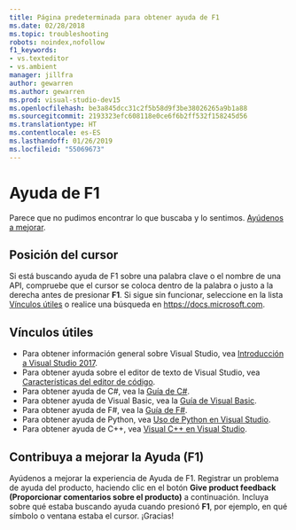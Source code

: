 ```yaml
---
title: Página predeterminada para obtener ayuda de F1
ms.date: 02/28/2018
ms.topic: troubleshooting
robots: noindex,nofollow
f1_keywords:
- vs.texteditor
- vs.ambient
manager: jillfra
author: gewarren
ms.author: gewarren
ms.prod: visual-studio-dev15
ms.openlocfilehash: be3a845dcc31c2f5b58d9f3be38026265a9b1a88
ms.sourcegitcommit: 2193323efc608118e0ce6f6b2ff532f158245d56
ms.translationtype: HT
ms.contentlocale: es-ES
ms.lasthandoff: 01/26/2019
ms.locfileid: "55069673"
---
```

# <a name="f1-help"></a>Ayuda de F1

Parece que no pudimos encontrar lo que buscaba y lo sentimos. [Ayúdenos a mejorar](#help-us-improve-f1).

## <a name="cursor-position"></a>Posición del cursor

Si está buscando ayuda de F1 sobre una palabra clave o el nombre de una API, compruebe que el cursor se coloca dentro de la palabra o justo a la derecha antes de presionar **F1**. Si sigue sin funcionar, seleccione en la lista [Vínculos útiles](#useful-links) o realice una búsqueda en https://docs.microsoft.com.

## <a name="useful-links"></a>Vínculos útiles

- Para obtener información general sobre Visual Studio, vea [Introducción a Visual Studio 2017](../../get-started/visual-studio-ide.md).
- Para obtener ayuda sobre el editor de texto de Visual Studio, vea [Características del editor de código](../../ide/writing-code-in-the-code-and-text-editor.md).
- Para obtener ayuda de C#, vea la [Guía de C#](/dotnet/csharp/index).
- Para obtener ayuda de Visual Basic, vea la [Guía de Visual Basic](/dotnet/visual-basic/).
- Para obtener ayuda de F#, vea la [Guía de F#](/dotnet/fsharp/).
- Para obtener ayuda de Python, vea [Uso de Python en Visual Studio](../../python/overview-of-python-tools-for-visual-studio.md).
- Para obtener ayuda de C++, vea [Visual C++ en Visual Studio](/cpp/visual-cpp-in-visual-studio).

## <a name="help-us-improve-f1"></a>Contribuya a mejorar la Ayuda (F1)

Ayúdenos a mejorar la experiencia de Ayuda de F1. Registrar un problema de ayuda del producto, haciendo clic en el botón **Give product feedback (Proporcionar comentarios sobre el producto)** a continuación. Incluya sobre qué estaba buscando ayuda cuando presionó **F1**, por ejemplo, en qué símbolo o ventana estaba el cursor. ¡Gracias!
